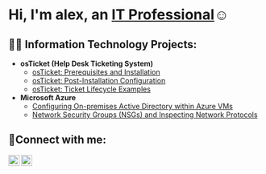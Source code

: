 <h1>Hi, I'm alex, an <a href="https://www.linkedin.com/in/alex-wharton-756360164/">IT Professional</a>☺</h1>

<h2>👨‍💻 Information Technology Projects:</h2>

- <b>osTicket (Help Desk Ticketing System)</b>
  - [osTicket: Prerequisites and Installation](https://github.com/xander933/osticket-prereqs)
  - [osTicket: Post-Installation Configuration](https://github.com/xander933/post-install-config)
  - [osTicket: Ticket Lifecycle Examples](https://github.com/xander933/ticket-lifecycle)
- <b>Microsoft Azure</b>
  - [Configuring On-premises Active Directory within Azure VMs](https://github.com/xander933/configure-ad)
  - [Network Security Groups (NSGs) and Inspecting Network Protocols](https://github.com/xander933/azure-network-protocols)

<h2>🤳Connect with me:</h2>


[<img align="left" alt="Josh | LinkedIn" width="22px" src="https://cdn.jsdelivr.net/npm/simple-icons@v3/icons/linkedin.svg" />][linkedin]
[<img align="left" alt="Josh | Instagram" width="22px" src="https://cdn.jsdelivr.net/npm/simple-icons@v3/icons/instagram.svg" />][instagram]

[instagram]: https://www.instagram.com/lextriplef
[linkedin]: https://www.linkedin.com/in/alex-wharton-756360164/
